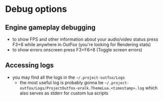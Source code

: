# Debug options

## Engine gameplay debugging
- to show FPS and other information about your audio/video status press F3+6 while anywhere in OutFox (you're looking for Rendering stats)
- to show errors onscreen press F3+F6+8 (Toggle screen errors)
## Accessing logs
- you may find all the logs in the `~/.project-outfox/Logs`
  - the most useful log is probably gonna be `~/.project-outfox/Logs/ProjectOutfox-eralk.ThemeLua.<timestamp>.log` which also serves as stderr for custom lua scripts
